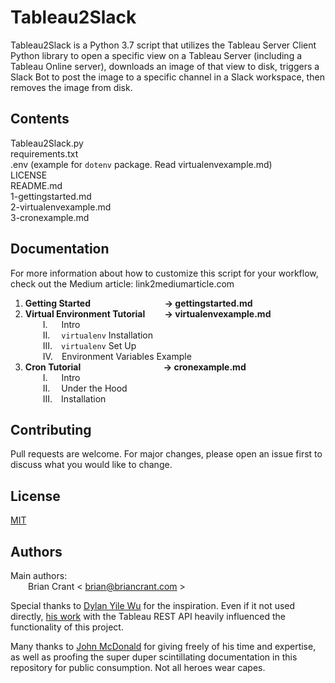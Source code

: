 # **Tableau2Slack** #
Tableau2Slack is a Python 3.7 script that utilizes the Tableau Server Client Python library to open a specific view on a Tableau Server (including a Tableau Online server), downloads an image of that view to disk, triggers a Slack Bot to post the image to a specific channel in a Slack workspace, then removes the image from disk.

## Contents ##
Tableau2Slack.py  
requirements.txt  
.env (example for `dotenv` package. Read virtualenvexample.md)  
LICENSE  
README.md  
1-gettingstarted.md  
2-virtualenvexample.md  
3-cronexample.md  

## Documentation ##  
For more information about how to customize this script for your workflow, check out the Medium article: link2mediumarticle.com  
1. **Getting Started &emsp;&emsp;&emsp;&emsp;&emsp;&emsp;&emsp;&emsp; → gettingstarted.md**
2. **Virtual Environment Tutorial&emsp;&emsp; → virtualenvexample.md**  
&emsp;&emsp;I. &emsp; Intro  
&emsp;&emsp;II.&emsp; `virtualenv` Installation  
&emsp;&emsp;III.&emsp;`virtualenv` Set Up  
&emsp;&emsp;IV.&emsp;Environment Variables Example
3. **Cron Tutorial &emsp;&emsp;&emsp;&emsp;&emsp;&emsp;&emsp;&emsp;&emsp; → cronexample.md**  
&emsp;&emsp;I. &emsp; Intro  
&emsp;&emsp;II.&emsp; Under the Hood  
&emsp;&emsp;III.&emsp;Installation

## Contributing ##
Pull requests are welcome. For major changes, please open an issue first to discuss what you would like to change.

## License ##
[MIT](https://choosealicense.com/licenses/mit/)

## Authors ##
Main authors:  
&emsp;&emsp;Brian Crant < brian@briancrant.com >

Special thanks to [Dylan Yile Wu](https://www.linkedin.com/in/yilewu/) for the inspiration. Even if it not used directly, [his work](https://github.com/DylanYileWu/slack_tableau_dashboard/blob/master/slack_tableau_dashboard.py) with the Tableau REST API heavily influenced the functionality of this project.

Many thanks to [John McDonald](https://www.linkedin.com/in/john-mcdonald-dev) for giving freely of his time and expertise, as well as proofing the super duper scintillating documentation in this repository for public consumption. Not all heroes wear capes.
